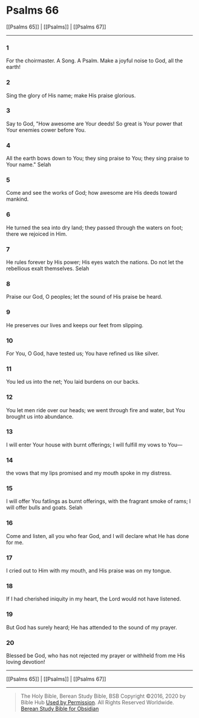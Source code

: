 # Psalms 66

[[Psalms 65]] | [[Psalms]] | [[Psalms 67]]

---

### 1
For the choirmaster. A Song. A Psalm. Make a joyful noise to God, all the earth!

### 2
Sing the glory of His name; make His praise glorious.

### 3
Say to God, "How awesome are Your deeds! So great is Your power that Your enemies cower before You.

### 4
All the earth bows down to You; they sing praise to You; they sing praise to Your name." Selah

### 5
Come and see the works of God; how awesome are His deeds toward mankind.

### 6
He turned the sea into dry land; they passed through the waters on foot; there we rejoiced in Him.

### 7
He rules forever by His power; His eyes watch the nations. Do not let the rebellious exalt themselves. Selah

### 8
Praise our God, O peoples; let the sound of His praise be heard.

### 9
He preserves our lives and keeps our feet from slipping.

### 10
For You, O God, have tested us; You have refined us like silver.

### 11
You led us into the net; You laid burdens on our backs.

### 12
You let men ride over our heads; we went through fire and water, but You brought us into abundance.

### 13
I will enter Your house with burnt offerings; I will fulfill my vows to You—

### 14
the vows that my lips promised and my mouth spoke in my distress.

### 15
I will offer You fatlings as burnt offerings, with the fragrant smoke of rams; I will offer bulls and goats. Selah

### 16
Come and listen, all you who fear God, and I will declare what He has done for me.

### 17
I cried out to Him with my mouth, and His praise was on my tongue.

### 18
If I had cherished iniquity in my heart, the Lord would not have listened.

### 19
But God has surely heard; He has attended to the sound of my prayer.

### 20
Blessed be God, who has not rejected my prayer or withheld from me His loving devotion!

---

[[Psalms 65]] | [[Psalms]] | [[Psalms 67]]

---

> The Holy Bible, Berean Study Bible, BSB
> Copyright &copy;2016, 2020 by Bible Hub
> [Used by Permission](https://berean.bible/terms.htm). All Rights Reserved Worldwide.
> [Berean Study Bible for Obsidian](https://github.com/gapmiss/berean-study-bible-for-obsidian)</small>

